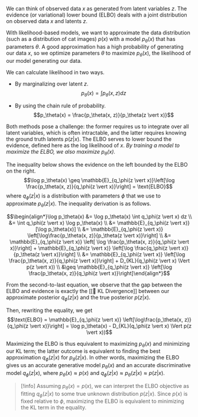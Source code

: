 We can think of observed data $x$ as generated from latent variables $z$. The evidence (or variational) lower bound (ELBO) deals with a joint distribution on observed data $x$ and latents $z$.

With likelihood-based models, we want to approximate the data distribution (such as a distribution of cat images) $p(x)$ with a model $p_\theta(x)$ that has parameters $\theta$. A good approximation has a high probability of generating our data $x$, so we optimize parameters $\theta$ to maximize $p_\theta(x)$, the likelihood of our model generating our data.

We can calculate likelihood in two ways.
*  By marginalizing over latent $z$. $$p_\theta(x) = \int p_\theta(x, z) dz$$
- By using the chain rule of probability. $$p_\theta(x) = \frac{p_\theta(x, z)}{p_\theta(z \vert x)}$$

Both methods pose a challenge: the former requires us to integrate over all latent variables, which is often intractable, and the latter requires knowing the ground truth latents $p(z \vert x)$. The ELBO serves to lower bound the evidence, defined here as the log likelihood of $x$. *By training a model to maximize the ELBO, we also maximize $p_\theta(x)$.*

The inequality below shows the evidence on the left bounded by the ELBO on the right. $$\log p_\theta(x) \geq \mathbb{E}_{q_\phi(z \vert x)}\left[\log \frac{p_\theta(x, z)}{q_\phi(z \vert x)}\right] = \text{ELBO}$$
where $q_\phi(z \vert x)$ is a distribution with parameters $\phi$ that we use to approximate $p_\theta(z \vert x)$. The inequality derivation is as follows.

$$\begin{align*}\log p_\theta(x) &= \log p_\theta(x) \int q_\phi(z \vert x) dz \\ &= \int q_\phi(z \vert x) \log p_\theta(x) \\ &= \mathbb{E}_{q_\phi(z \vert x)}[\log p_\theta(x)] \\ &= \mathbb{E}_{q_\phi(z \vert x)} \left[\log\frac{p_\theta(x, z)}{p_\theta(z \vert x)}\right] \\ &= \mathbb{E}_{q_\phi(z \vert x)} \left[ \log \frac{p_\theta(x, z)}{q_\phi(z \vert x)}\right] + \mathbb{E}_{q_\phi(z \vert x)} \left[\log \frac{q_\phi(z \vert x)}{p_\theta(z \vert x)}\right] \\ &= \mathbb{E}_{q_\phi(z \vert x)} \left[\log \frac{p_\theta(x, z)}{q_\phi(z \vert x)}\right] + D_{KL}(q_\phi(z \vert x) \Vert p(z \vert x)) \\ &\geq \mathbb{E}_{q_\phi(z \vert x)} \left[\log \frac{p_\theta(x, z)}{q_\phi(z \vert x)}\right]\end{align*}$$

From the second-to-last equation, we observe that the gap between the ELBO and evidence is exactly the [[📏 KL Divergence]] between our approximate posterior $q_\phi(z \vert x)$ and the true posterior $p(z \vert x)$.

Then, rewriting the equality, we get $$\text{ELBO} = \mathbb{E}_{q_\phi(z \vert x)} \left[\log\frac{p_\theta(x, z)}{q_\phi(z \vert x)}\right] = \log p_\theta(x) - D_{KL}(q_\phi(z \vert x) \Vert p(z \vert x))$$

Maximizing the ELBO is thus equivalent to maximizing $p_\theta(x)$ and minimizing our KL term; the latter outcome is equivalent to finding the best approximation $q_\phi(z \vert x)$ for $p_\theta(z \vert x)$. In other words, maximizing the ELBO gives us an accurate generative model $p_\theta(x)$ and an accurate discriminative model $q_\phi(z \vert x)$, where $p_\theta(x) \approx p(x)$ and $q_\phi(z \vert x) \approx p_\theta(z \vert x) \approx p(z \vert x)$.

> [!info]
> Assuming $p_\theta(x) = p(x)$, we can interpret the ELBO objective as fitting $q_\phi(z \vert x)$ to some true unknown distribution $p(z \vert x)$. Since $p(x)$ is fixed relative to $\phi$, maximizing the ELBO is equivalent to minimizing the KL term in the equality.